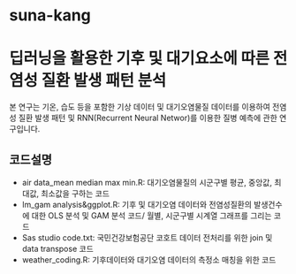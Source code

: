 # suna-kang

딥러닝을 활용한 기후 및 대기요소에 따른 전염성 질환 발생 패턴 분석
============


본 연구는 기온, 습도 등을 포함한 기상 데이터 및 대기오염물질 데이터를 이용하여
전염성 질환 발생 패턴 및 RNN(Recurrent Neural Networ)를 이용한 질병 예측에 관한 연구입니다.

## 코드설명
- air data_mean median max min.R: 대기오염물질의 시군구별 평균, 중앙값, 최대값, 최소값을 구하는 코드
- lm_gam analysis&ggplot.R: 기후 및 대기오염 데이터와 전염성질환의 발생건수에 대한 OLS 분석 및 GAM 분석 코드/ 월별, 시군구별 시계열 그래프를 그리는 코드
- Sas studio code.txt: 국민건강보험공단 코호트 데이터 전처리를 위한 join 및 data transpose 코드
- weather_coding.R: 기후데이터와 대기오염 데이터의 측정소 매칭을 위한 코드

